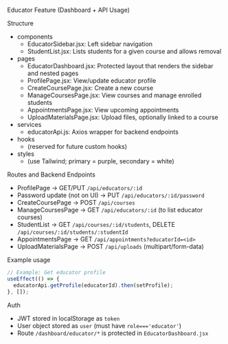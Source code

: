 Educator Feature (Dashboard + API Usage)

Structure
- components
  - EducatorSidebar.jsx: Left sidebar navigation
  - StudentList.jsx: Lists students for a given course and allows removal
- pages
  - EducatorDashboard.jsx: Protected layout that renders the sidebar and nested pages
  - ProfilePage.jsx: View/update educator profile
  - CreateCoursePage.jsx: Create a new course
  - ManageCoursesPage.jsx: View courses and manage enrolled students
  - AppointmentsPage.jsx: View upcoming appointments
  - UploadMaterialsPage.jsx: Upload files, optionally linked to a course
- services
  - educatorApi.js: Axios wrapper for backend endpoints
- hooks
  - (reserved for future custom hooks)
- styles
  - (use Tailwind; primary = purple, secondary = white)

Routes and Backend Endpoints
- ProfilePage → GET/PUT `/api/educators/:id`
- Password update (not on UI) → PUT `/api/educators/:id/password`
- CreateCoursePage → POST `/api/courses`
- ManageCoursesPage → GET `/api/educators/:id` (to list educator courses)
- StudentList → GET `/api/courses/:id/students`, DELETE `/api/courses/:id/students/:studentId`
- AppointmentsPage → GET `/api/appointments?educatorId=<id>`
- UploadMaterialsPage → POST `/api/uploads` (multipart/form-data)

Example usage
```jsx
// Example: Get educator profile
useEffect(() => {
  educatorApi.getProfile(educatorId).then(setProfile);
}, []);
```

Auth
- JWT stored in localStorage as `token`
- User object stored as `user` (must have `role==='educator'`)
- Route `/dashboard/educator/*` is protected in `EducatorDashboard.jsx`


